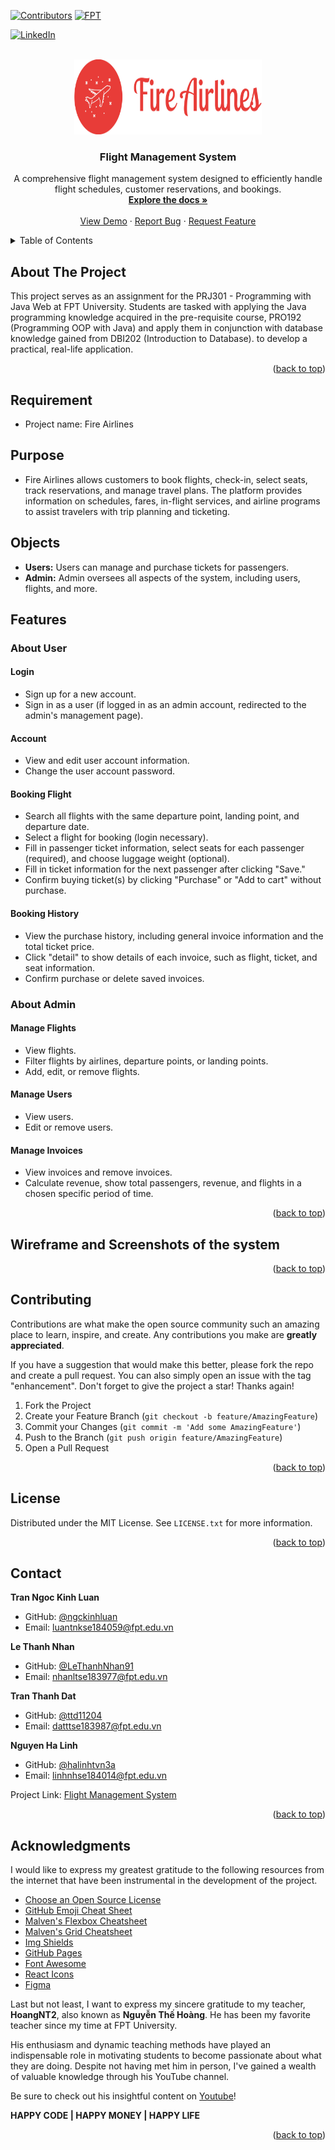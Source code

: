 <!-- Improved compatibility of back to top link: See: https://github.com/othneildrew/Best-README-Template/pull/73 -->
<a name="readme-top"></a>
<!--
*** Thanks for checking out the Best-README-Template. If you have a suggestion
*** that would make this better, please fork the repo and create a pull request
*** or simply open an issue with the tag "enhancement".
*** Don't forget to give the project a star!
*** Thanks again! Now go create something AMAZING! :D
-->



<!-- PROJECT SHIELDS -->
<!--
*** I'm using markdown "reference style" links for readability.
*** Reference links are enclosed in brackets [ ] instead of parentheses ( ).
*** See the bottom of this document for the declaration of the reference variables
*** for contributors-url, forks-url, etc. This is an optional, concise syntax you may use.
*** https://www.markdownguide.org/basic-syntax/#reference-style-links
-->
[![Contributors][contributors-shield]][contributors-url]
[![FPT][FPT-shield]][FPT-url]

[![LinkedIn][linkedin-shield]][linkedin-url]



<!-- PROJECT LOGO -->
<br />
<div align="center">
  <a href="https://github.com/TranLuan2907/flight-management-system">
    <img src="./images/logo.jpg" alt="Logo" width="300" height="120">
  </a>

<h3 align="center">Flight Management System</h3>

  <p align="center">
  A comprehensive flight management system designed to efficiently handle flight schedules, customer reservations, and bookings.
    <br />
    <a href="https://github.com/dunghuynh-teaching/prj301-se1867-05.git"><strong>Explore the docs »</strong></a>
    <br />
    <br />
    <a href="https://github.com/dunghuynh-teaching/prj301-se1867-05.git">View Demo</a>
    ·
    <a href="https://github.com/dunghuynh-teaching/prj301-se1867-05/issues">Report Bug</a>
    ·
    <a href="https://github.com/dunghuynh-teaching/prj301-se1867-05/issues">Request Feature</a>
  </p>
</div>



<!-- TABLE OF CONTENTS -->
<details>
  <summary>Table of Contents</summary>
  <ol>
    <li>
      <a href="#about-the-project">About The Project</a>
    </li>
    <li>
      <a href="#requirement">Requirement</a>
    </li>
    <li><a href="#usage">Wireframe and Screenshots of the systems</a></li>
    <li><a href="#roadmap">Database Design</a></li>
    <li><a href="#contributing">System Design</a></li>
    <li><a href="#license">Conclusion and Discussion</a></li>
    <li><a href="#contact">Contact</a></li>
    <li><a href="#acknowledgments">Acknowledgments</a></li>
    <li><a href="#contributing">Contributing</a></li>
    <li><a href="#license">License</a></li>
</ol>
</details>



<!-- ABOUT THE PROJECT -->
## About The Project

This project serves as an assignment for the PRJ301 - Programming with Java Web at FPT University. Students are tasked with applying the Java programming knowledge acquired in the pre-requisite course, PRO192 (Programming OOP with Java) and apply them in conjunction with database knowledge gained from DBI202 (Introduction to Database). to develop a practical, real-life application.



<p align="right">(<a href="#readme-top">back to top</a>)</p>

## Requirement
- Project name: Fire Airlines
## Purpose

- Fire Airlines allows customers to book flights, check-in, select seats, track reservations, and manage travel plans. The platform provides information on schedules, fares, in-flight services, and airline programs to assist travelers with trip planning and ticketing.

## Objects

- **Users:** Users can manage and purchase tickets for passengers.
- **Admin:** Admin oversees all aspects of the system, including users, flights, and more.

## Features

### About User

#### Login

- Sign up for a new account.
- Sign in as a user (if logged in as an admin account, redirected to the admin's management page).

#### Account

- View and edit user account information.
- Change the user account password.

#### Booking Flight

- Search all flights with the same departure point, landing point, and departure date.
- Select a flight for booking (login necessary).
- Fill in passenger ticket information, select seats for each passenger (required), and choose luggage weight (optional).
- Fill in ticket information for the next passenger after clicking "Save."
- Confirm buying ticket(s) by clicking "Purchase" or "Add to cart" without purchase.

#### Booking History

- View the purchase history, including general invoice information and the total ticket price.
- Click "detail" to show details of each invoice, such as flight, ticket, and seat information.
- Confirm purchase or delete saved invoices.

### About Admin

#### Manage Flights

- View flights.
- Filter flights by airlines, departure points, or landing points.
- Add, edit, or remove flights.

#### Manage Users

- View users.
- Edit or remove users.

#### Manage Invoices

- View invoices and remove invoices.
- Calculate revenue, show total passengers, revenue, and flights in a chosen specific period of time.


<p align="right">(<a href="#readme-top">back to top</a>)</p>


## Wireframe and Screenshots of the system

<p align="right">(<a href="#readme-top">back to top</a>)</p>



<!-- ### Built With

* [![Java][Java.com]][Java-url] -->


<!-- <p align="right">(<a href="#readme-top">back to top</a>)</p> -->



<!-- GETTING STARTED -->
<!-- ## Getting Started

To run the project, you need to follow these steps.

### Prerequisites

1. Firstly, you need to install JDK (Java Development Kit) which plays an important role in providing necessary tools and libraries to execute the code.

2. After you have downloaded and installed JDK,  you will need to go through the same process with an IDE (Integrated development environment).

There are many IDEs now available on the internet to run Java code, such as VSCode, Eclipse, ... but I highly recommend **Netbeans** or **IntelliJ** due to their stability."

Finally, download this project to your computer, extract it and run with the IDE that you have just installed

In the project, locate the 'FlightManagementSystem' class. This class serves as the main class and functions as the entry point of the program. Select the 'FlightManagementSystem' class, run it, and you are good to go! -->

<!-- ### Installation

* Click [Here](https://www.oracle.com/java/technologies/downloads/) to download and install the JDK 

* Click [Here](https://www.jetbrains.com/idea/download/?section=windows) to download and install Intellij IDEA

OR
* Click [Here](https://netbeans.apache.org/front/main/) to download and install NetBeans

Notice that if you are accustomed to using another IDE not listed here, feel free to use it anyway.



<p align="right">(<a href="#readme-top">back to top</a>)</p>


<!-- USAGE EXAMPLES -->
<!-- ## Usage

Below is a demonstration of the project, showcasing the implementation of data validations.

![Demo](./images/Demo.gif)

<p align="right">(<a href="#readme-top">back to top</a>)</p>

</p> --> 

<!-- CONTRIBUTING -->
## Contributing

Contributions are what make the open source community such an amazing place to learn, inspire, and create. Any contributions you make are **greatly appreciated**.

If you have a suggestion that would make this better, please fork the repo and create a pull request. You can also simply open an issue with the tag "enhancement".
Don't forget to give the project a star! Thanks again!

1. Fork the Project
2. Create your Feature Branch (`git checkout -b feature/AmazingFeature`)
3. Commit your Changes (`git commit -m 'Add some AmazingFeature'`)
4. Push to the Branch (`git push origin feature/AmazingFeature`)
5. Open a Pull Request

<p align="right">(<a href="#readme-top">back to top</a>)</p>



<!-- LICENSE -->
## License

Distributed under the MIT License. See `LICENSE.txt` for more information.

<p align="right">(<a href="#readme-top">back to top</a>)</p>



<!-- CONTACT -->
## Contact
**Tran Ngoc Kinh Luan**
- GitHub: [@ngckinhluan](https://github.com/ngckinhluan)
- Email: luantnkse184059@fpt.edu.vn

**Le Thanh Nhan**
- GitHub: [@LeThanhNhan91](https://github.com/LeThanhNhan91)
- Email: nhanltse183977@fpt.edu.vn

**Tran Thanh Dat**
- GitHub: [@ttd11204](https://github.com/ttd11204)
- Email: datttse183987@fpt.edu.vn


**Nguyen Ha Linh**
- GitHub: [@halinhtvn3a](hhttps://github.com/halinhtvn3a)
- Email: linhnhse184014@fpt.edu.vn

Project Link: [Flight Management System](https://github.com/dunghuynh-teaching/prj301-se1867-05)


<p align="right">(<a href="#readme-top">back to top</a>)</p>



<!-- ACKNOWLEDGMENTS -->
## Acknowledgments
I would like to express my greatest gratitude to the following resources from the internet that have been instrumental in the development of the project.

* [Choose an Open Source License](https://choosealicense.com)
* [GitHub Emoji Cheat Sheet](https://www.webpagefx.com/tools/emoji-cheat-sheet)
* [Malven's Flexbox Cheatsheet](https://flexbox.malven.co/)
* [Malven's Grid Cheatsheet](https://grid.malven.co/)
* [Img Shields](https://shields.io)
* [GitHub Pages](https://pages.github.com)
* [Font Awesome](https://fontawesome.com)
* [React Icons](https://react-icons.github.io/react-icons/search)
* [Figma](https://www.figma.com/)

Last but not least, I want to express my sincere gratitude to my teacher, **HoangNT2**, also known as **Nguyễn Thế Hoàng**. He has been my favorite teacher since my time at FPT University.

His enthusiasm and dynamic teaching methods have played an indispensable role in motivating students to become passionate about what they are doing. Despite not having met him in person, I've gained a wealth of valuable knowledge through his YouTube channel.

Be sure to check out his insightful content on [Youtube](https://www.youtube.com/@giaolang)!

**HAPPY CODE | HAPPY MONEY | HAPPY LIFE**

<p align="right">(<a href="#readme-top">back to top</a>)</p>



<!-- MARKDOWN LINKS & IMAGES -->
<!-- https://www.markdownguide.org/basic-syntax/#reference-style-links -->

[contributors-shield]: https://img.shields.io/badge/Contributor-4-dark%20green?style=for-the-badge

[contributors-url]: https://github.com/TranLuan2907/flight-management-system/graphs/contributors
[forks-shield]: https://img.shields.io/github/forks/github_username/repo_name.svg?style=for-the-badge
[forks-url]: https://github.com/github_username/repo_name/network/members
[stars-shield]: https://img.shields.io/github/stars/github_username/repo_name.svg?style=for-the-badge
[stars-url]: https://github.com/github_username/repo_name/stargazers
[issues-shield]: https://img.shields.io/github/issues/github_username/repo_name.svg?style=for-the-badge
[issues-url]: https://github.com/github_username/repo_name/issues
[license-shield]: https://img.shields.io/github/license/github_username/repo_name.svg?style=for-the-badge
[license-url]: https://github.com/github_username/repo_name/blob/master/LICENSE.txt
[linkedin-shield]: https://img.shields.io/badge/-LinkedIn-black.svg?style=for-the-badge&logo=linkedin&colorB=555
[linkedin-url]: https://linkedin.com/in/luantran2907
[product-screenshot]: ./images/1704263815553-a5e5028f-3e73-469f-8a88-89e5170ad33d%20Flight%20Management%20System-400_1.jpg
[product-screenshot2]: ./images/1704263815553-a5e5028f-3e73-469f-8a88-89e5170ad33d%20Flight%20Management%20System-400_2.jpg
[Next.js]: https://img.shields.io/badge/next.js-000000?style=for-the-badge&logo=nextdotjs&logoColor=white
[Next-url]: https://nextjs.org/
[React.js]: https://img.shields.io/badge/React-20232A?style=for-the-badge&logo=react&logoColor=61DAFB
[React-url]: https://reactjs.org/
[Vue.js]: https://img.shields.io/badge/Vue.js-35495E?style=for-the-badge&logo=vuedotjs&logoColor=4FC08D
[Vue-url]: https://vuejs.org/
[Angular.io]: https://img.shields.io/badge/Angular-DD0031?style=for-the-badge&logo=angular&logoColor=white
[Angular-url]: https://angular.io/
[Svelte.dev]: https://img.shields.io/badge/Svelte-4A4A55?style=for-the-badge&logo=svelte&logoColor=FF3E00
[Svelte-url]: https://svelte.dev/
[Laravel.com]: https://img.shields.io/badge/Laravel-FF2D20?style=for-the-badge&logo=laravel&logoColor=white
[Laravel-url]: https://laravel.com
[Bootstrap.com]: https://img.shields.io/badge/Bootstrap-563D7C?style=for-the-badge&logo=bootstrap&logoColor=white
[Bootstrap-url]: https://getbootstrap.com
[JQuery.com]: https://img.shields.io/badge/jQuery-0769AD?style=for-the-badge&logo=jquery&logoColor=white
[JQuery-url]: https://jquery.com

[Java.com]: https://img.shields.io/badge/Java-ED8B00?style=for-the-badge&logo=openjdk&logoColor=white
[Java-url]: https://www.java.com/en/

[FPT-url]:https://daihoc.fpt.edu.vn/
[FPT-shield]: https://img.shields.io/badge/FPT-Pass-dark%20green?style=for-the-badge
[Figma.com]:https://img.shields.io/badge/figma-%23F24E1E.svg?style=for-the-badge&logo=figma&logoColor=white
[Figma-url]:https://www.figma.com/

[HTML.com]:https://img.shields.io/badge/html5-%23E34F26.svg?style=for-the-badge&logo=html5&logoColor=white
[HTML-url]:https://www.learn-html.org/

[CSS.com]:https://img.shields.io/badge/css3-%231572B6.svg?style=for-the-badge&logo=css3&logoColor=white
[CSS-url]:https://www.w3schools.com/Css/

[Bootstrap.com]:(https://img.shields.io/badge/bootstrap-%238511FA.svg?style=for-the-badge&logo=bootstrap&logoColor=white)
[Bootstrap-url]:https://getbootstrap.com/


